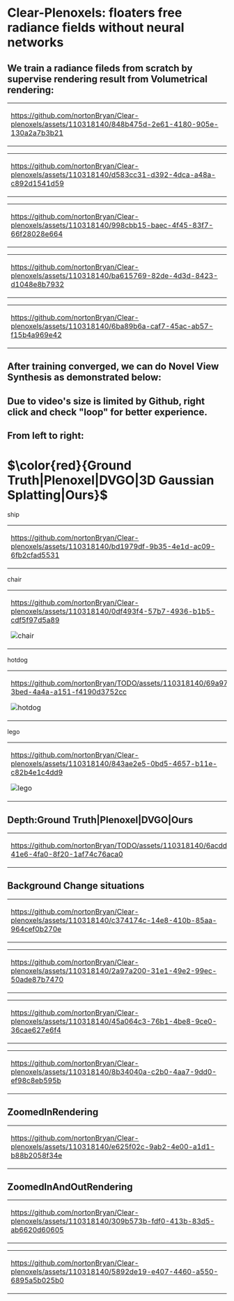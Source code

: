 # Clear-Plenoxels: floaters free radiance fields without neural networks

## We train a radiance fileds from scratch by supervise rendering result from Volumetrical rendering:
<table>
<td >
  
https://github.com/nortonBryan/Clear-plenoxels/assets/110318140/848b475d-2e61-4180-905e-130a2a7b3b21

</td>
</table>

<table>
<td >

https://github.com/nortonBryan/Clear-plenoxels/assets/110318140/d583cc31-d392-4dca-a48a-c892d1541d59
  
</td>
</table>

<table>
<td >

https://github.com/nortonBryan/Clear-plenoxels/assets/110318140/998cbb15-baec-4f45-83f7-66f28028e664

</td>
</table>

<table>
<td >

https://github.com/nortonBryan/Clear-plenoxels/assets/110318140/ba615769-82de-4d3d-8423-d1048e8b7932

</td>
</table>

<table>
<td >

https://github.com/nortonBryan/Clear-plenoxels/assets/110318140/6ba89b6a-caf7-45ac-ab57-f15b4a969e42

</td>
</table>

## After training converged, we can do Novel View Synthesis as demonstrated below:
## Due to video's size is limited by Github, right click and check "loop" for better experience.
## From left to right: 
# $\color{red}{Ground Truth|Plenoxel|DVGO|3D Gaussian Splatting|Ours}$

<table>
ship
<td >

https://github.com/nortonBryan/Clear-plenoxels/assets/110318140/bd1979df-9b35-4e1d-ac09-6fb2cfad5531

</td>

</table>

<table>
chair
<td >
  
https://github.com/nortonBryan/Clear-plenoxels/assets/110318140/0df493f4-57b7-4936-b1b5-cdf5f97d5a89

![chair](https://github.com/nortonBryan/TODO/assets/110318140/c967ffff-742b-47d6-992d-e186d42b9540)

</td>
 
</table>

<table>
hotdog
<td >

https://github.com/nortonBryan/TODO/assets/110318140/69a9744b-3bed-4a4a-a151-f4190d3752cc

![hotdog](https://github.com/nortonBryan/TODO/assets/110318140/41fe731e-c4ae-4d94-a8c1-dcc2fb652ee3)


</td>

</table>

<table>
lego
<td >

https://github.com/nortonBryan/Clear-plenoxels/assets/110318140/843ae2e5-0bd5-4657-b11e-c82b4e1c4dd9

![lego](https://github.com/nortonBryan/TODO/assets/110318140/8c64333a-84aa-4e3f-b5cc-2952a4f12aaf)

</td>
</table>

## Depth:Ground Truth|Plenoxel|DVGO|Ours
<table>
<td >

https://github.com/nortonBryan/TODO/assets/110318140/6acddb87-41e6-4fa0-8f20-1af74c76aca0

</td>

</table>

## Background Change situations
<table>
<td >

https://github.com/nortonBryan/Clear-plenoxels/assets/110318140/c374174c-14e8-410b-85aa-964cef0b270e

</td>

</table>

<table>
<td >

https://github.com/nortonBryan/Clear-plenoxels/assets/110318140/2a97a200-31e1-49e2-99ec-50ade87b7470

</td>

</table>

<table>
<td >

https://github.com/nortonBryan/Clear-plenoxels/assets/110318140/45a064c3-76b1-4be8-9ce0-36cae627e6f4

</td>

</table>
<table>
<td >

https://github.com/nortonBryan/Clear-plenoxels/assets/110318140/8b34040a-c2b0-4aa7-9dd0-ef98c8eb595b

</td>

</table>

## ZoomedInRendering
<table>
<td >

https://github.com/nortonBryan/Clear-plenoxels/assets/110318140/e625f02c-9ab2-4e00-a1d1-b88b2058f34e

</td>

</table>

## ZoomedInAndOutRendering
<table>
<td >

https://github.com/nortonBryan/Clear-plenoxels/assets/110318140/309b573b-fdf0-413b-83d5-ab6620d60605

</td>

</table>

<table>
<td >

https://github.com/nortonBryan/Clear-plenoxels/assets/110318140/5892de19-e407-4460-a550-6895a5b025b0

</td>

</table>
